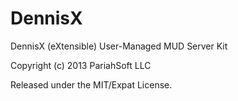 DennisX
=======

DennisX (eXtensible) User-Managed MUD Server Kit

Copyright (c) 2013 PariahSoft LLC

Released under the MIT/Expat License.


